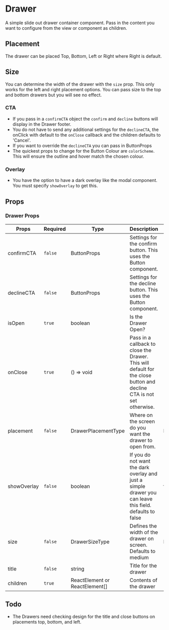 # Drawer

A simple slide out drawer container component. Pass in the content you want to configure from the view or component as children.

## Placement

The drawer can be placed Top, Bottom, Left or Right where Right is default.

## Size

You can determine the width of the drawer with the `size` prop. This only works for the left and right placement options. You can pass size to the top and bottom drawers but you will see no effect.

### CTA

-   If you pass in a `confirmCTA` object the `confirm` and `decline` buttons will display in the Drawer footer.
-   You do not have to send any additional settings for the `declineCTA`, the onClick with default to the `onClose` callback and the children defaults to 'Cancel'.
-   If you want to override the `declineCTA` you can pass in ButtonProps
-   The quickest props to change for the Button Colour are `colorScheme`. This will ensure the outline and hover match the chosen colour.

### Overlay

-   You have the option to have a dark overlay like the modal component. You must specify `showOverlay` to get this.

## Props

### Drawer Props

| Props       | Required | Type                           | Description                                                                                                          | Default                   |
| ----------- | -------- | ------------------------------ | -------------------------------------------------------------------------------------------------------------------- | ------------------------- |
| confirmCTA  | `false`  | ButtonProps                    | Settings for the confirm button. This uses the Button component.                                                     |                           |
| declineCTA  | `false`  | ButtonProps                    | Settings for the decline button. This uses the Button component.                                                     |                           |
| isOpen      | `true`   | boolean                        | Is the Drawer Open?                                                                                                  |                           |
| onClose     | `true`   | () => void                     | Pass in a callback to close the Drawer. This will default for the close button and decline CTA is not set otherwise. |                           |
| placement   | `false`  | DrawerPlacementType            | Where on the screen do you want the drawer to open from.                                                             | DrawerPlacementType.RIGHT |
| showOverlay | `false`  | boolean                        | If you do not want the dark overlay and just a simple drawer you can leave this field. defaults to false             | false                     |
| size        | `false`  | DrawerSizeType                 | Defines the width of the drawer on screen. Defaults to medium                                                        | DrawerSizeType.LARGE      |
| title       | `false`  | string                         | Title for the drawer                                                                                                 |                           |
| children    | `true`   | ReactElement or ReactElement[] | Contents of the drawer                                                                                               |                           |

## Todo

-   The Drawers need checking design for the title and close buttons on placements top, bottom, and left.
